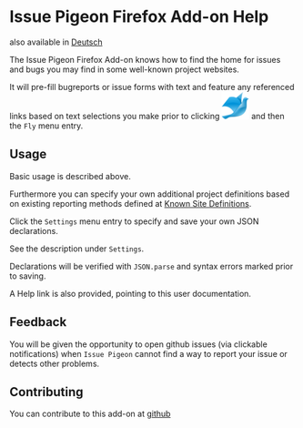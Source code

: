 # Issue Pigeon Firefox Add-on Help

also available in [Deutsch](HELP-de.md)

The Issue Pigeon Firefox Add-on knows how to find the home for issues
and bugs you may find in some well-known project websites.

It will pre-fill bugreports or issue forms with text and feature any
referenced links based on text selections you make prior to clicking
![Issue Pigeon Logo](icon48.png) and then the `Fly` menu entry.

## Usage

Basic usage is described above.

Furthermore you can specify your own additional project definitions
based on existing reporting methods defined at
[Known Site Definitions](known-origins.js).

Click the `Settings` menu entry to specify and save your own JSON
declarations.

See the description under `Settings`.

Declarations will be verified with
`JSON.parse` and syntax errors marked prior to saving.

A Help link is also provided, pointing to this user documentation.

## Feedback

You will be given the opportunity to open github issues (via clickable
notifications) when `Issue Pigeon` cannot find a way to report your
issue or detects other problems.

## Contributing

You can contribute to this add-on at
[github](https://github.com/anaran/IssuePigeonFirefox)
